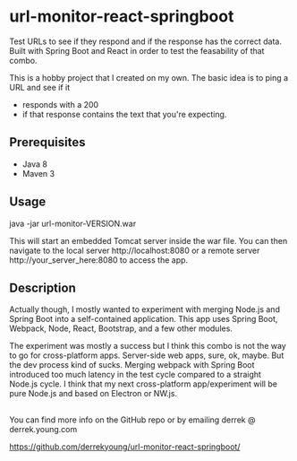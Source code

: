 # url-monitor-react-springboot
Test URLs to see if they respond and if the response has the correct data. Built with Spring Boot and React in order to test the feasability of that combo.

This is a hobby project that I created on my own. The basic idea is to ping a URL and see if it 

* responds with a 200
* if that response contains the text that you're expecting.

## Prerequisites
* Java 8
* Maven 3

## Usage
java -jar url-monitor-VERSION.war

This will start an embedded Tomcat server inside the war file. You can then navigate to the local server http://localhost:8080 or a remote server http://your_server_here:8080 to access the app.

## Description
Actually though, I mostly wanted to experiment with merging Node.js and Spring Boot into a self-contained application. This app uses Spring Boot, Webpack, Node, React, Bootstrap, and a few other modules. 

The experiment was mostly a success but I think this combo is not the way to go for cross-platform apps. Server-side web apps, sure, ok, maybe. But the dev process kind of sucks. Merging webpack with Spring Boot introduced too much latency in the test cycle compared to a straight Node.js cycle. I think that my next cross-platform app/experiment will be pure Node.js and based on Electron or NW.js.

##
You can find more info on the GitHub repo or by emailing derrek @ derrek.young.com

https://github.com/derrekyoung/url-monitor-react-springboot/
